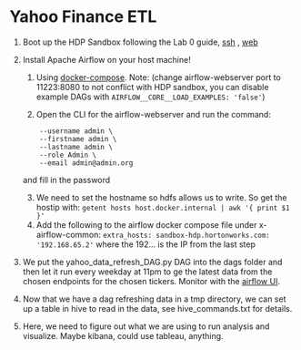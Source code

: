# Yahoo Finance ETL

1. Boot up the HDP Sandbox following the Lab 0 guide, [ssh](http://sandbox-hdp.hortonworks.com:4200)
   , [web](http://sandbox-hdp.hortonworks.com:8080/#/login)

2. Install Apache Airflow on your host machine!
    1. Using [docker-compose](https://airflow.apache.org/docs/apache-airflow/stable/docker-compose.yaml). Note: (change
       airflow-webserver port to 11223:8080 to not conflict with HDP sandbox, you can disable example DAGs
       with `AIRFLOW__CORE__LOAD_EXAMPLES: 'false'`)

    2. Open the CLI for the airflow-webserver and run the command:

   ``` airflow users create \
       --username admin \
       --firstname admin \
       --lastname admin \
       --role Admin \
       --email admin@admin.org
      ```

   and fill in the password

    3. We need to set the hostname so hdfs allows us to write. So get the hostip with: `getent hosts host.docker.internal | awk '{ print $1 }'`
    4. Add the following to the airflow docker compose file under x-airflow-common: 
    ```extra_hosts: sandbox-hdp.hortonworks.com: '192.168.65.2'``` where the 192... is the IP from the last step


3. We put the yahoo_data_refresh_DAG.py DAG into the dags folder and then let it run every weekday at 11pm to ge the
   latest data from the chosen endpoints for the chosen tickers. Monitor with the [airflow UI](http://localhost:11223).

4. Now that we have a dag refreshing data in a tmp directory, we can set up a table in hive to read in the data, see
   hive_commands.txt for details.

5. Here, we need to figure out what we are using to run analysis and visualize. Maybe kibana, could use tableau,
   anything.